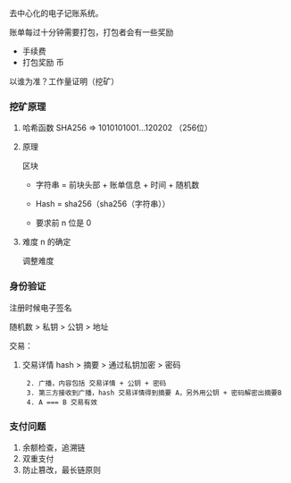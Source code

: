 
去中心化的电子记账系统。

账单每过十分钟需要打包，打包者会有一些奖励

- 手续费
- 打包奖励 币

以谁为准？工作量证明（挖矿）



### 挖矿原理

1. 哈希函数 SHA256 => 1010101001...120202 （256位）

2. 原理

   区块

   - 字符串 = 前块头部 + 账单信息 + 时间 + 随机数
   - Hash = sha256（sha256（字符串））

   - 要求前 n 位是 0

3. 难度 n 的确定

   调整难度

### 身份验证

注册时候电子签名

随机数 > 私钥 > 公钥 > 地址

交易：

1. 交易详情 hash > 摘要 > 通过私钥加密 > 密码

		2. 广播，内容包括 交易详情 + 公钥 + 密码
  		3. 第三方接收到广播，hash 交易详情得到摘要 A，另外用公钥 + 密码解密出摘要B
  		4. A === B 交易有效

### 支付问题

1. 余额检查，追溯链
2. 双重支付
3. 防止篡改，最长链原则

